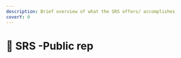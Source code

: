 ```yaml
---
description: Brief overview of what the SRS offers/ accomplishes
coverY: 0
---
```


# 📜 SRS -Public rep

